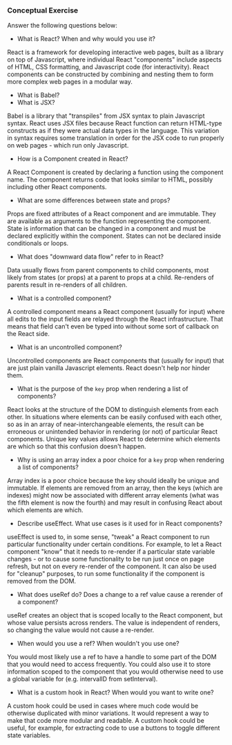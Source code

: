 ### Conceptual Exercise

Answer the following questions below:

- What is React? When and why would you use it?

React is a framework for developing interactive web pages, built as a library on top of Javascript, where individual React "components" include aspects of HTML, CSS formatting, and Javascript code (for interactivity). React components can be constructed by combining and nesting them to form more complex web pages in a modular way. 

- What is Babel?
- What is JSX?

Babel is a library that "transpiles" from JSX syntax to plain Javascript syntax.
React uses JSX files because React function can return HTML-type constructs as if
they were actual data types in the language. This variation in syntax requires some translation in order for the JSX code to run properly on web pages - which run only Javascript.

- How is a Component created in React?

A React Component is created by declaring a function using the component name. The component returns code that looks similar to HTML, possibly including other React components.

- What are some differences between state and props?

Props are fixed attributes of a React component and are immutable.
They are available as arguments to the function representing the component.
State is information that can be changed in a component and must be declared explicitly within the component.  States can not be declared inside conditionals or loops.

- What does "downward data flow" refer to in React?

Data usually flows from parent components to child components, most likely from states (or props) at a parent to props at a child. Re-renders of parents result in re-renders of all children.

- What is a controlled component?

A controlled component means a React component (usually for input) where all
edits to the input fields are relayed through the React infrastructure.
That means that field can't even be typed into without some sort of callback on the React side.

- What is an uncontrolled component?

Uncontrolled components are React components that (usually for input) that are just 
plain vanilla Javascript elements. React doesn't help nor hinder them.

- What is the purpose of the `key` prop when rendering a list of components?

React looks at the structure of the DOM to distinguish elements from each other.
In situations where elements can be easily confused with each other, so as in an array of near-interchangeable elements, the result can be erroneous or unintended behavior in rendering (or not) of particular React components. Unique key values  allows React to determine which elements are which so that this confusion doesn't happen.

- Why is using an array index a poor choice for a `key` prop when rendering a list of components?

Array index is a poor choice because the key should ideally be unique and immutable. If elements are removed from an array, then the keys (which are indexes) might now be associated with different array elements (what was the fifth element is now the fourth) and may result in confusing React about which elements are which.

- Describe useEffect.  What use cases is it used for in React components?

useEffect is used to, in some sense, "tweak" a React component to run particular functionality under certain conditions. For example, to let a React component "know" that it needs to re-render if a particular state variable changes - or to cause some functionality to be run just once on page refresh, but not on every re-render of the component. It can also be used for "cleanup" purposes, to run some functionality if the component is removed from the DOM.

- What does useRef do?  Does a change to a ref value cause a rerender of a component?

useRef creates an object that is scoped locally to the React component, but 
whose value persists across renders. The value is independent of renders, so changing the value would not cause a re-render.

- When would you use a ref? When wouldn't you use one?

You would most likely use a ref to have a handle to some part of the DOM
that you would need to access frequently. You could also use it to store
information scoped to the component that you would otherwise need to use a global variable for (e.g. intervalID from setInterval).

- What is a custom hook in React? When would you want to write one?

A custom hook could be used in cases where much code would be otherwise duplicated
with minor variations. It would represent a way to make that code more modular and readable. A custom hook could be useful, for example, for extracting code to use a buttons to toggle different state variables.